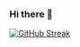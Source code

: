 ### Hi there 👋
[![GitHub Streak](https://streak-stats.demolab.com?user=scfulga&theme=dark&hide_border=true&border_radius=6.5&card_width=500)](https://git.io/streak-stats)
<!--
**scfulga/scfulga** is a ✨ _special_ ✨ repository because its `README.md` (this file) appears on your GitHub profile.

Here are some ideas to get you started:

- 🔭 I’m currently working on ...
- 🌱 I’m currently learning ...
- 👯 I’m looking to collaborate on ...
- 🤔 I’m looking for help with ...
- 💬 Ask me about ...
- 📫 How to reach me: ...
- 😄 Pronouns: ...
- ⚡ Fun fact: ...


-->
